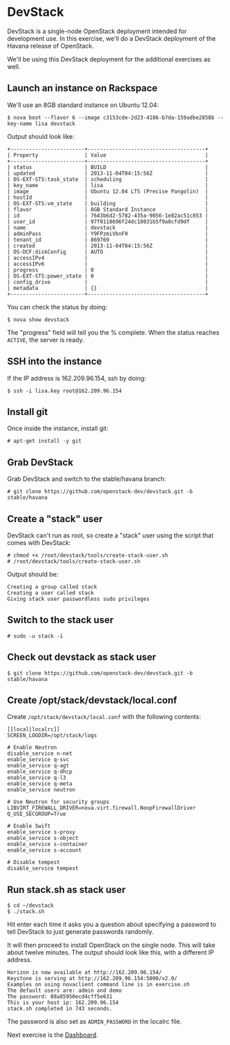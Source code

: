 # DevStack

DevStack is a single-node OpenStack deployment intended for development use.
In this exercise, we'll do a DevStack deployment of the Havana release of
OpenStack.

We'll be using this DevStack deployment for the additional exercises as well.

## Launch an instance on Rackspace

We'll use an 8GB standard instance on Ubuntu 12.04:

    $ nova boot --flavor 6 --image c3153cde-2d23-4186-b7da-159adbe2858b --key-name lisa devstack

Output should look like:

    +------------------------+--------------------------------------+
    | Property               | Value                                |
    +------------------------+--------------------------------------+
    | status                 | BUILD                                |
    | updated                | 2013-11-04T04:15:56Z                 |
    | OS-EXT-STS:task_state  | scheduling                           |
    | key_name               | lisa                                 |
    | image                  | Ubuntu 12.04 LTS (Precise Pangolin)  |
    | hostId                 |                                      |
    | OS-EXT-STS:vm_state    | building                             |
    | flavor                 | 8GB Standard Instance                |
    | id                     | 7643b6d2-5782-435a-9056-1e82ac51c853 |
    | user_id                | 97f0118696f24dc18031b5f9a0cfd9df     |
    | name                   | devstack                             |
    | adminPass              | Y9FPzmiVbnF9                         |
    | tenant_id              | 869769                               |
    | created                | 2013-11-04T04:15:56Z                 |
    | OS-DCF:diskConfig      | AUTO                                 |
    | accessIPv4             |                                      |
    | accessIPv6             |                                      |
    | progress               | 0                                    |
    | OS-EXT-STS:power_state | 0                                    |
    | config_drive           |                                      |
    | metadata               | {}                                   |
    +------------------------+--------------------------------------+

You can check the status by doing:

    $ nova show devstack

The "progress" field will tell you the % complete. When the status reaches
`ACTIVE`, the server is ready.

## SSH into the instance

If the IP address is 162.209.96.154, ssh by doing:

    $ ssh -i lisa.key root@162.209.96.154

## Install git

Once inside the instance, install git:

    # apt-get install -y git

## Grab DevStack

Grab DevStack and switch to the stable/havana branch:

    # git clone https://github.com/openstack-dev/devstack.git -b stable/havana

## Create a "stack" user

DevStack can't run as root, so create a "stack" user using the script that
comes with DevStack:

    # chmod +x /root/devstack/tools/create-stack-user.sh
    # /root/devstack/tools/create-stack-user.sh

Output should be:

    Creating a group called stack
    Creating a user called stack
    Giving stack user passwordless sudo privileges

## Switch to the stack user

    # sudo -u stack -i

## Check out devstack as stack user

    $ git clone https://github.com/openstack-dev/devstack.git -b stable/havana


## Create /opt/stack/devstack/local.conf

Create `/opt/stack/devstack/local.conf` with the following contents:


```
[[local|localrc]]
SCREEN_LOGDIR=/opt/stack/logs

# Enable Neutron
disable_service n-net
enable_service q-svc
enable_service q-agt
enable_service q-dhcp
enable_service q-l3
enable_service q-meta
enable_service neutron

# Use Neutron for security groups
LIBVIRT_FIREWALL_DRIVER=nova.virt.firewall.NoopFirewallDriver
Q_USE_SECGROUP=True

# Enable Swift
enable_service s-proxy
enable_service s-object
enable_service s-container
enable_service s-account

# Disable tempest
disable_service tempest
```


## Run stack.sh as stack user

    $ cd ~/devstack
    $ ./stack.sh

Hit enter each time it asks you a question about specifying a password to
tell DevStack to just generate passwords randomly.

It will then proceed to install OpenStack on the single node. This will take
about twelve minutes. The output should look like this, with a different
IP address.

    Horizon is now available at http://162.209.96.154/
    Keystone is serving at http://162.209.96.154:5000/v2.0/
    Examples on using novaclient command line is in exercise.sh
    The default users are: admin and demo
    The password: 08a85950ecd4cff5e631
    This is your host ip: 162.209.96.154
    stack.sh completed in 743 seconds.

The password is also set as `ADMIN_PASSWORD` in the localrc file.

Next exercise is the [Dashboard].

 [Dashboard]: dashboard.md
